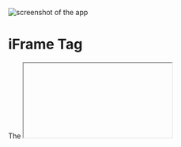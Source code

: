 ![screenshot of the app](https://raw.githubusercontent.com/praveenorugantitech/praveenorugantitech-html/master/tech.PNG)

# iFrame Tag


The <iframe> tag specifies an inline frame.

An inline frame is used to embed another document within the current HTML document.

Use CSS to style the <iframe> (see example below).

It is a good practice to always include a title attribute for the <iframe>. This is used by screen readers to read out what the content of the <iframe> is.

**HTML**

```HTML

<h2> Internal Webpage</h2>
<iframe src="./9_Image/index.html" width=500 height=300></iframe>

<h2> External Webpage</h2>
<iframe src="https://praveenorugantitech.blogspot.com" title="praveenorugantitech" width=500 height=300></iframe>

<h2>Youtube Video</h2>
<iframe width="500" height="300" src="https://www.youtube.com/embed/eBcYKDUT8fs" frameborder="0" allow="accelerometer; autoplay; encrypted-media;
        gyroscope; picture-in-picture" allowfullscreen></iframe>

<h2>PDF Reader</h2>
<iframe src="../../0_All/img/oops.pdf" width=500 height=300></iframe>

<h2>Google Maps</h2>
<iframe
    src="https://www.google.com/maps/embed?pb=!1m18!1m12!1m3!1d30452.37085272319!2d78.54283011145931!3d17.433544989338188!2m3!1f0!2f0!3f0!3m2!1i1024!2i768!4f13.1!3m3!1m2!1s0x0%3A0xd2d04009a502a51c!2sSaiBaba%20Temple!5e0!3m2!1sen!2sin!4v1599507655171!5m2!1sen!2sin"
    width="500" height="300" frameborder="0" style="border:0;" allowfullscreen="" aria-hidden="false"
    tabindex="0"></iframe>

<h2>360 Degree Image</h2>
<iframe
    src="https://momento360.com/e/u/f8202fbbb255420da8659a94de732d24?utm_campaign=embed&utm_source=other&heading=-61.173581928316366&pitch=7.008391809537988&field-of-view=47.5"
    width=500 height=300 frameborder=0 />

```

**CSS**

```CSS
body {
    margin-bottom: 500px
}

h2 {
    font-family: 'Courier New', Courier, monospace;
}

iframe {
    box-shadow: 0 5px 10px black;
}
```

You can check out the [Demo](https://praveenorugantitech.github.io/praveenorugantitech-html/12_iFrame/Demo){:target="_blank"}.



